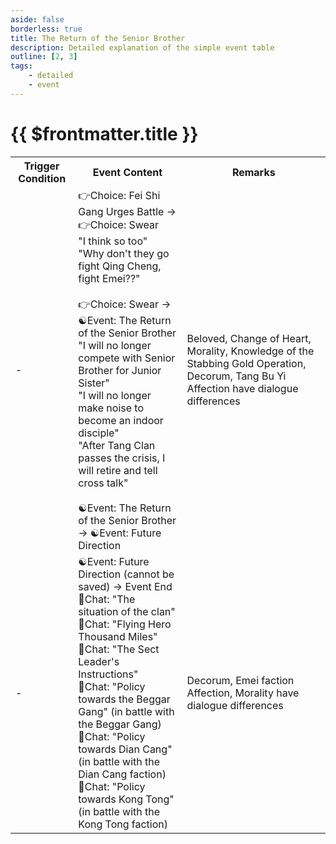 ```yaml
---
aside: false
borderless: true
title: The Return of the Senior Brother
description: Detailed explanation of the simple event table
outline: [2, 3]
tags:
    - detailed
    - event
---
```


# {{ $frontmatter.title }}

<Table class="timeline-table">
    <tr class="timeline-header">
        <th>Trigger Condition</th>
        <th>Event Content</th>
        <th>Remarks</th>
    </tr>
	<tr>
		<td>-</td>
		<td>
			<span title="Morality ≤ 40: Tang Sheng -1">👉Choice: Fei Shi Gang Urges Battle → 👉Choice: Swear </span> <br>
			<span title="
Decorum +1
Knowledge ≥ 50 and Morality ≤ 40: Zui Li +1, Tang Sheng +1
Knowledge < 50 and Temperament ≤ 40: Tang Sheng -1
			">"I think so too" </span> <br>
			<span title="Temperament -1, Decorum +1">"Why don't they go fight Qing Cheng, fight Emei??" </span> <br>
			<br>
			👉Choice: Swear → ☯Event: The Return of the Senior Brother <br>
			<span title="Beloved Tang Mo Ling: Affection -20, Change of Heart +5">"I will no longer compete with Senior Brother for Junior Sister" </span> <br>
			<span title="Tang Sheng +1, Tang Wei Yuan +1">"I will no longer make noise to become an indoor disciple" </span> <br>
			<span title="Zui Li +1">"After Tang Clan passes the crisis, I will retire and tell cross talk" </span> <br>
			<br>
			<span title="
Temperament +1, Affection +30
Towards Heart < 60, Decorum ≥ 60: Tang Bu Yi +1, Tang Sheng -1
Beloved Tang Mo Ling: Affection -10, Change of Heart +2
Tang Mo Ling Affection ≥ 40, Beloved Tang Mo Ling: Affection +10, Change of Heart -2
Tang Mo Ling Affection ≥ 40, Beloved not Tang Mo Ling: Affection +20, Change of Heart +4
			">☯Event: The Return of the Senior Brother → ☯Event: Future Direction </span> <br>
		</td>
		<td>Beloved, Change of Heart, Morality, Knowledge of the Stabbing Gold Operation, Decorum, Tang Bu Yi Affection have dialogue differences</td>
	</tr>
	<tr>
		<td>-</td>
		<td>
			☯Event: Future Direction (cannot be saved) → Event End <br>
			<span title="Tang Sheng +1, Contribution +20">💬Chat: "The situation of the clan" </span> <br>
			<span title="
Decorum +1, Tang Bu Yi +1
Tang Bu Yi Affection ≥ 40: Tang Bu Yi +2
Zui Li ≥ 40 and Decorum ≥ 60: Zui Li +2, Morality -1, Cultivation -1, Tang Bu Yi +1, Tang Sheng -1
			">💬Chat: "Flying Hero Thousand Miles" </span> <br>
			<span title="
Tang Mo Ling +1, Tang Zhong Ling +1
Tang Bu Yi Affection ≥ 40, Beloved Tang Mo Ling: Affection -20
Beloved Tang Mo Ling: Affection -30
			">💬Chat: "The Sect Leader's Instructions" </span> <br>
			💬Chat: "Policy towards the Beggar Gang" (in battle with the Beggar Gang) <br>
			<span title="Decorum < 60: Tang Sheng +1, Tang Bu Yi -1">💬Chat: "Policy towards Dian Cang" (in battle with the Dian Cang faction) </span> <br>
			<span title="Tang Mo Ling Affection ≥ 40: Tang Mo Ling -1">💬Chat: "Policy towards Kong Tong" (in battle with the Kong Tong faction) </span> <br>
		</td>
		<td>Decorum, Emei faction Affection, Morality have dialogue differences</td>
	</tr>
</table>